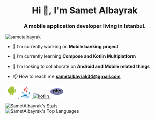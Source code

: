 <h1 align="center">Hi 👋, I'm Samet Albayrak</h1>
<h3 align="center">A mobile application developer living in Istanbul.</h3>

<p align="left"> <img src="https://komarev.com/ghpvc/?username=sametalbayrak&label=Profile%20views&color=0e75b6&style=flat" alt="sametalbayrak" /> </p>

- 🔭 I’m currently working on **Mobile banking project**

- 🌱 I’m currently learning **Compose and Kotlin Multiplatform**

- 👯 I’m looking to collaborate on **Android and Mobile related things**

- 📫 How to reach me **sametalbayrak34@gmail.com**

<p align="left">
</p>

<p align="left"> <a href="https://developer.android.com" target="_blank" rel="noreferrer"> <img src="https://raw.githubusercontent.com/devicons/devicon/master/icons/android/android-original-wordmark.svg" alt="android" width="40" height="40"/> </a> <a href="https://www.java.com" target="_blank" rel="noreferrer"> <img src="https://raw.githubusercontent.com/devicons/devicon/master/icons/java/java-original.svg" alt="java" width="40" height="40"/> </a> <a href="https://kotlinlang.org" target="_blank" rel="noreferrer"> <img src="https://www.vectorlogo.zone/logos/kotlinlang/kotlinlang-icon.svg" alt="kotlin" width="40" height="40"/> </a> <a href="https://www.php.net" target="_blank" rel="noreferrer"> <img src="https://raw.githubusercontent.com/devicons/devicon/master/icons/php/php-original.svg" alt="php" width="40" height="40"/> </a> </p>

![SametAlbayrak's Stats](https://github-readme-stats.vercel.app/api?username=SametAlbayrak&theme=tokyonight&show_icons=true&hide_border=true&include_all_commits=true&count_private=true)<br/>
![SametAlbayrak's Top Languages](https://github-readme-stats.vercel.app/api/top-langs/?username=SametAlbayrak&theme=tokyonight&show_icons=true&hide_border=true&layout=compact)
